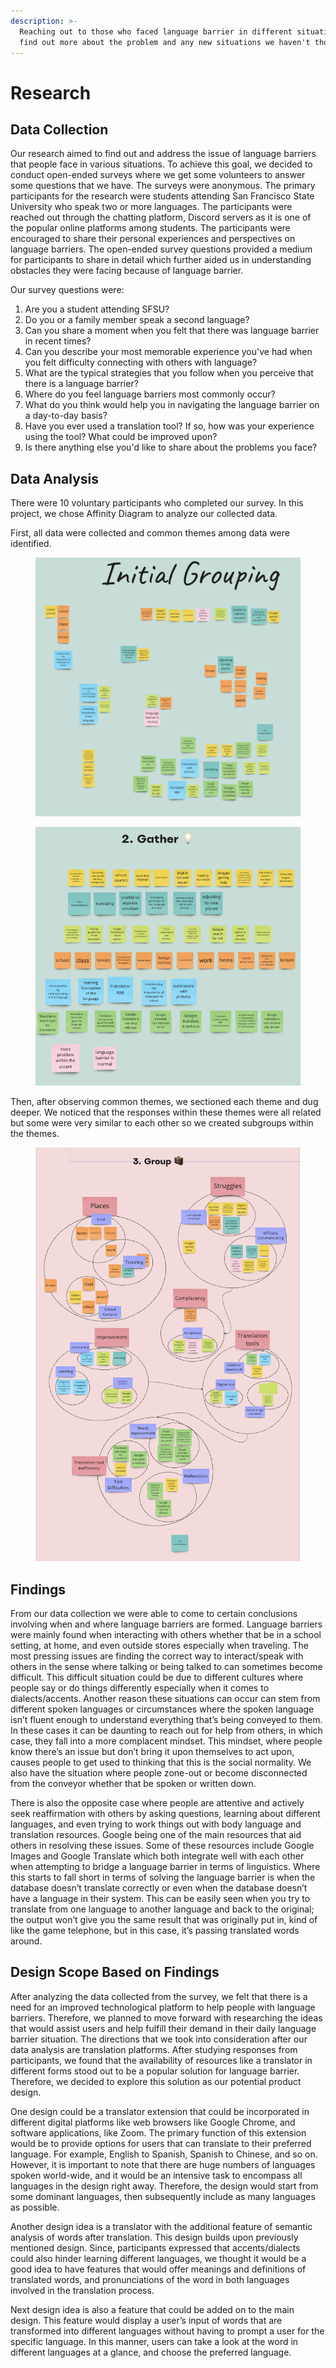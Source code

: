 ```yaml
---
description: >-
  Reaching out to those who faced language barrier in different situations to
  find out more about the problem and any new situations we haven't thought of.
---
```


# Research

## Data Collection

Our research aimed to find out and address the issue of language barriers that people face in various situations. To achieve this goal, we decided to conduct open-ended surveys where we get some volunteers to answer some questions that we have. The surveys were anonymous. The primary participants for the research were students attending San Francisco State University who speak two or more languages. The participants were reached out through the chatting platform, Discord servers as it is one of the popular online platforms among students. The participants were encouraged to share their personal experiences and perspectives on language barriers.  The open-ended survey questions provided a medium for participants to share in detail which further aided us in understanding obstacles they were facing because of language barrier.&#x20;

Our survey questions were:

1. Are you a student attending SFSU?
2. Do you or a family member speak a second language?
3. Can you share a moment when you felt that there was language barrier in recent times?
4. Can you describe your most memorable experience you've had when you felt difficulty connecting with others with language?
5. What are the typical strategies that you follow when you perceive that there is a language barrier?
6. Where do you feel language barriers most commonly occur?
7. What do you think would help you in navigating the language barrier on a day-to-day basis?
8. Have you ever used a translation tool? If so, how was your experience using the tool? What could be improved upon?
9. Is there anything else you'd like to share about the problems you face?

## Data Analysis

There were 10 voluntary participants who completed our survey. In this project, we chose Affinity Diagram to analyze our collected data.&#x20;

First, all data were collected and common themes among data were identified.                            &#x20;

&#x20;               &#x20;

<figure><img src=".gitbook/assets/Screenshot 2023-05-23 at 8.16.22 PM.png" alt=""><figcaption></figcaption></figure>

<figure><img src=".gitbook/assets/Screenshot 2023-05-23 at 8.18.47 PM (2).png" alt=""><figcaption></figcaption></figure>

Then, after observing common themes, we sectioned each theme and dug deeper. We noticed that the responses within these themes were all related but some were very similar to each other so we created subgroups within the themes.&#x20;

&#x20;                                      &#x20;

<figure><img src=".gitbook/assets/Screenshot 2023-05-23 at 8.26.40 PM.png" alt=""><figcaption></figcaption></figure>

## Findings

From our data collection we were able to come to certain conclusions involving when and where language barriers are formed. Language barriers were mainly found when interacting with others whether that be in a school setting, at home, and even outside stores especially when traveling. The most pressing issues are finding the correct way to interact/speak with others in the sense where talking or being talked to can sometimes become difficult. This difficult situation could be due to different cultures where people say or do things differently especially when it comes to dialects/accents. Another reason these situations can occur can stem from different spoken languages or circumstances where the spoken language isn’t fluent enough to understand everything that’s being conveyed to them. In these cases it can be daunting to reach out for help from others, in which case, they fall into a more complacent mindset. This mindset, where people know there’s an issue but don’t bring it upon themselves to act upon, causes people to get used to thinking that this is the social normality. We also have the situation where people zone-out or become disconnected from the conveyor whether that be spoken or written down.

There is also the opposite case where people are attentive and actively seek reaffirmation with others by asking questions, learning about different languages, and even trying to work things out with body language and translation resources. Google being one of the main resources that aid others in resolving these issues. Some of these resources include Google Images and Google Translate which both integrate well with each other when attempting to bridge a language barrier in terms of linguistics. Where this starts to fall short in terms of solving the language barrier is when the database doesn’t translate correctly or even when the database doesn’t have a language in their system. This can be easily seen when you try to translate from one language to another language and back to the original; the output won’t give you the same result that was originally put in, kind of like the game telephone, but in this case, it’s passing translated words around.

## Design Scope Based on Findings

After analyzing the data collected from the survey, we felt that there is a need for an improved technological platform to help people with language barriers. Therefore, we planned to move forward with researching the ideas that would assist users and help fulfill their demand in their daily language barrier situation. The directions that we took into consideration after our data analysis are translation platforms. After studying responses from participants, we found that the availability of resources like a translator in different forms stood out to be a popular solution for language barrier. Therefore, we decided to explore this solution as our potential product design.&#x20;

One design could be a translator extension that could be incorporated in different digital platforms like web browsers like Google Chrome, and software applications, like Zoom. The primary function of this extension would be to provide options for users that can translate to their preferred language. For example, English to Spanish, Spanish to Chinese, and so on. However, it is important to note that there are huge numbers of languages spoken world-wide, and it would be an intensive task to encompass all languages in the design right away. Therefore, the design would start from some dominant languages, then subsequently include as many languages as possible.&#x20;

Another design idea is a translator with the additional feature of semantic analysis of words after translation. This design builds upon previously mentioned design. Since, participants expressed that accents/dialects could also hinder learning different languages, we thought it would be a good idea to have features that would offer meanings and definitions of translated words, and pronunciations of the word in both languages involved in the translation process.&#x20;

Next design idea is also a feature that could be added on to the main design. This feature would display a user’s input of words that are transformed into different languages without having to prompt a user for the specific language. In this manner, users can take a look at the word in different languages at a glance, and choose the preferred language.


